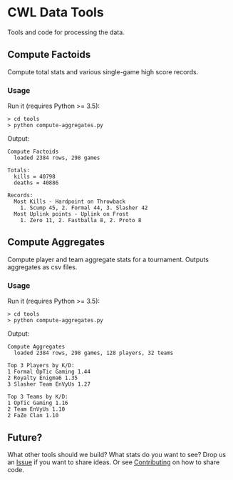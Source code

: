 # CWL Data Tools

Tools and code for processing the data.

## Compute Factoids

Compute total stats and various single-game high score records.

### Usage

Run it (requires Python >= 3.5):

```
> cd tools
> python compute-aggregates.py
```

Output:

```
Compute Factoids
  loaded 2384 rows, 298 games

Totals:
  kills = 40798
  deaths = 40886

Records:
  Most Kills - Hardpoint on Throwback
    1. Scump 45, 2. Formal 44, 3. Slasher 42
  Most Uplink points - Uplink on Frost
    1. Zero 11, 2. Fastballa 8, 2. Proto 8
```

## Compute Aggregates

Compute player and team aggregate stats for a tournament.  Outputs aggregates as csv files.

### Usage

Run it (requires Python >= 3.5):

```
> cd tools
> python compute-aggregates.py
```

Output:

```
Compute Aggregates
  loaded 2384 rows, 298 games, 128 players, 32 teams

Top 3 Players by K/D:
1 Formal OpTic Gaming 1.44
2 Royalty Enigma6 1.35
3 Slasher Team EnVyUs 1.27

Top 3 Teams by K/D:
1 OpTic Gaming 1.16
2 Team EnVyUs 1.10
2 FaZe Clan 1.10
```

## Future?

What other tools should we build?  What stats do you want to see?  Drop us an [Issue](https://github.com/Activision/cwl-data/issues) if you want to share ideas.  Or see [Contributing](CONTRIBUTING.md) on how to share code.
